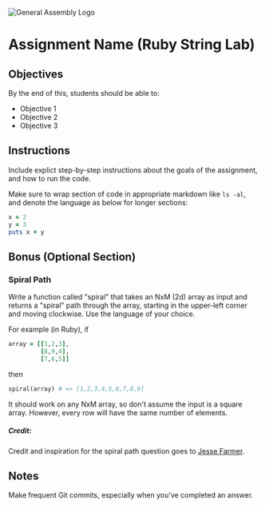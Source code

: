 ![General Assembly Logo](http://i.imgur.com/ke8USTq.png)

# Assignment Name (Ruby String Lab)

## Objectives

By the end of this, students should be able to:

- Objective 1
- Objective 2
- Objective 3

## Instructions

Include explict step-by-step instructions about the goals of the assignment, and how to run the code.

Make sure to wrap section of code in appropriate markdown like `ls -al`, and denote the language as below for longer sections:

```ruby
x = 2
y = 3
puts x + y
```

## Bonus (Optional Section)

### Spiral Path

Write a function called "spiral" that takes an NxM (2d) array as input and returns a "spiral" path through the array, starting in the upper-left corner and moving clockwise.  Use the  language of your choice.

For example (in Ruby), if

```ruby
array = [[1,2,3],
         [8,9,4],
         [7,6,5]]
```

then

```ruby
spiral(array) # => [1,2,3,4,5,6,7,8,9]
```

It should work on any NxM array, so don't assume the input is a square array.  However, every row will have the same number of elements.


##### Credit:

Credit and inspiration for the spiral path question goes to [Jesse Farmer](https://gist.github.com/jfarmer/b043eee597d2f4934fb2#file-spiral-md).

## Notes

Make frequent Git commits, especially when you've completed an answer.
